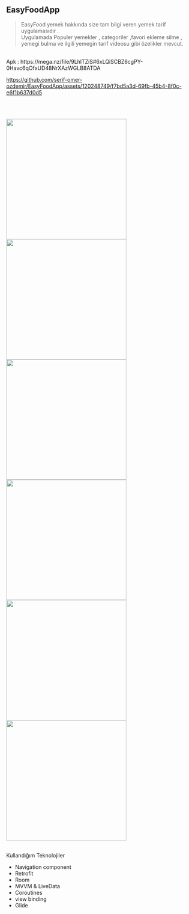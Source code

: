 ## EasyFoodApp

>EasyFood yemek hakkında size tam bilgi veren   yemek tarif uygulamasıdır .</br>
Uygulamada Populer yemekler , categoriler ,favori ekleme silme , yemegi bulma ve ilgili yemegin tarif videosu  gibi özelikler mevcut.

</br>
Apk : https://mega.nz/file/9LhlTZiS#6xLQiSCBZ6cgPY-0Havc6qOfxUD48NrXAzWGLB8ATDA
</br>

https://github.com/serif-omer-ozdemir/EasyFoodApp/assets/120248749/f7bd5a3d-69fb-45b4-8f0c-e6f1b637d0d5

</br></br>

<img src="0.png" alt="" width="320">
<img src="1.png" alt="" width="320">
<img src="2.jpeg" alt="" width="320">
<img src="3.png" alt="" width="320">
<img src="4.png" alt="" width="320">
<img src="5.png" alt="" width="320">
</br></br>

Kullandığım Teknolojiler 
- Navigation component 
- Retrofit  
- Room 
- MVVM & LiveData  
- Coroutines 
- view binding  
- Glide 
